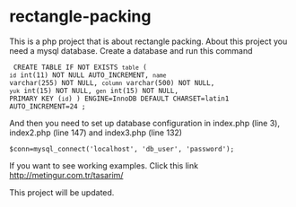 rectangle-packing
=================

  This is a php project that is about rectangle packing. About this project you need a mysql database. Create a database and run this command
<code><pre>
  CREATE TABLE IF NOT EXISTS `table` (
  `id` int(11) NOT NULL AUTO_INCREMENT,
  `name` varchar(255) NOT NULL,
  `column` varchar(500) NOT NULL,
  `yuk` int(15) NOT NULL,
  `gen` int(15) NOT NULL,
  PRIMARY KEY (`id`)
) ENGINE=InnoDB  DEFAULT CHARSET=latin1 AUTO_INCREMENT=24 ;
</code></pre>

  And then you need to set up database configuration in index.php (line 3), index2.php (line 147) and index3.php (line 132) <code><pre> $conn=mysql_connect('localhost', 'db_user', 'password'); </code></pre>
  
  If you want to see working examples. Click this link http://metingur.com.tr/tasarim/
  
  This project will be updated.
  
